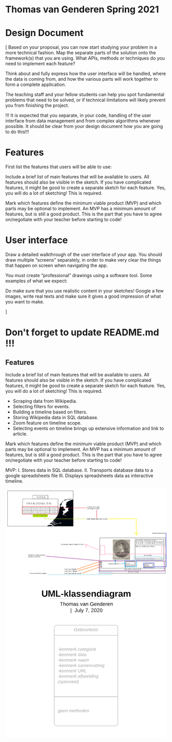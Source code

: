 # Thomas van Genderen Spring 2021 

# Design Document

[
    Based on your proposal, you can now start studying your problem in a more technical fashion. Map the separate parts of the solution onto the framework(s) that you are using. What APIs, methods or techniques do you need to implement each feature?

Think about and fully express how the user interface will be handled, where the data is coming from, and how the various parts will work together to form a complete application.

The teaching staff and your fellow students can help you spot fundamental problems that need to be solved, or if technical limitations will likely prevent you from finishing the project.

!!! It is expected that you separate, in your code, handling of the user interface from data management and from complex algorithms whenever possible. It should be clear from your design document how you are going to do this!!!


# Features
First list the features that users will be able to use:

Include a brief list of main features that will be available to users. All features should also be visible in the sketch. If you have complicated features, it might be good to create a separate sketch for each feature. Yes, you will do a lot of sketching! This is required.

Mark which features define the minimum viable product (MVP) and which parts may be optional to implement. An MVP has a minimum amount of features, but is still a good product. This is the part that you have to agree on/negotiate with your teacher before starting to code!

# User interface
Draw a detailed walkthrough of the user interface of your app. You should draw multiple “screens” separately, in order to make very clear the things that happen on screen when navigating the app.

You must create “professional” drawings using a software tool. Some examples of what we expect:


Do make sure that you use realistic content in your sketches! Google a few images, write real texts and make sure it gives a good impression of what you want to make.


] 

# Don't forget to update README.md !!!

## Features

Include a brief list of main features that will be available to users. All features should also be visible in the sketch. If you have complicated features, it might be good to create a separate sketch for each feature. Yes, you will do a lot of sketching! This is required.

- Scraping data from Wikipedia.
- Selecting filters for events.
- Building a timeline based on filters.
- Storing Wikipedia data in SQL database.
- Zoom feature on timeline scope.
- Selecting events on timeline brings up extensive information and link to article.



Mark which features define the minimum viable product (MVP) and which parts may be optional to implement. An MVP has a minimum amount of features, but is still a good product. This is the part that you have to agree on/negotiate with your teacher before starting to code!

MVP:
I. Stores data in SQL database.
II. Transports database data to a google spreadsheets file
III. Displays spreadsheets data as interactive timeline.


![User interactability](doc/Interactie.png)
![Database design](doc/UML-klassendiagram.png)
